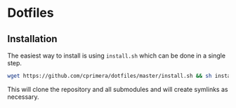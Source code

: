 Dotfiles
========

## Installation

The easiest way to install is using `install.sh` which can be done in a single step.
```bash
wget https://github.com/cprimera/dotfiles/master/install.sh && sh install.sh && rm install.sh
```

This will clone the repository and all submodules and will create symlinks as necessary.
